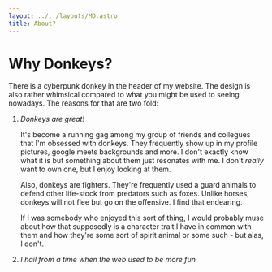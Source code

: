 ```yaml
---
layout: ../../layouts/MD.astro
title: About?
---
```


# Why Donkeys?

There is a cyberpunk donkey in the header of my website. The design is also rather whimsical compared to what you might be used to seeing nowadays. The reasons for that are two fold:

1. _Donkeys are great!_

   It's become a running gag among my group of friends and collegues that I'm obsessed with donkeys. They frequently show up in my profile pictures, google meets backgrounds and more. I don't exactly know what it is but something about them just resonates with me. I don't _really_ want to own one, but I enjoy looking at them.

   Also, donkeys are fighters. They're frequently used a guard animals to defend other life-stock from predators such as foxes. Unlike horses, donkeys will not flee but go on the offensive. I find that endearing.

   If I was somebody who enjoyed this sort of thing, I would probably muse about how that supposedly is a character trait I have in common with them and how they're some sort of spirit animal or some such - but alas, I don't.

2. _I hail from a time when the web used to be more fun_
